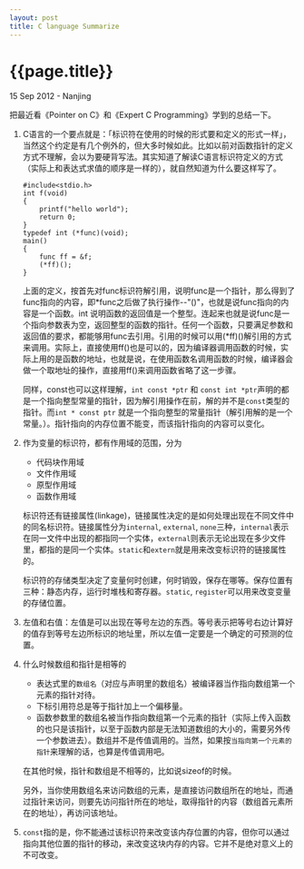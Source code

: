 ```yaml
---
layout: post
title: C language Summarize
---
```


{{page.title}}
==============

<p class="meta">15 Sep 2012 - Nanjing</p>

把最近看《Pointer on C》和《Expert C Programming》学到的总结一下。

1.	C语言的一个要点就是：「标识符在使用的时候的形式要和定义的形式一样」，当然这个约定是有几个例外的，但大多时候如此。比如以前对函数指针的定义方式不理解，会以为要硬背写法。其实知道了解读C语言标识符定义的方式（实际上和表达式求值的顺序是一样的），就自然知道为什么要这样写了。
	
		#include<stdio.h>
		int f(void)
		{
			printf("hello world");
			return 0;
		}
		typedef int (*func)(void);
		main()
		{
			func ff = &f;
			(*ff)();
		}

	上面的定义，按首先对func标识符解引用，说明func是一个指针，那么得到了func指向的内容，即*func之后做了执行操作--"()"，也就是说func指向的内容是一个函数。int 说明函数的返回值是一个整型。连起来也就是说func是一个指向参数表为空，返回整型的函数的指针。任何一个函数，只要满足参数和返回值的要求，都能够用func去引用。引用的时候可以用(*ff)()解引用的方式来调用。实际上，直接使用ff()也是可以的，因为编译器调用函数的时候，实际上用的是函数的地址，也就是说，在使用函数名调用函数的时候，编译器会做一个取地址的操作，直接用ff()来调用函数省略了这一步骤。

	同样，const也可以这样理解，`int const *ptr` 和 `const int *ptr`声明的都是一个指向整型常量的指针，因为解引用操作在前，解的并不是`const`类型的指针。而`int * const ptr` 就是一个指向整型的常量指针（解引用解的是一个常量。）。指针指向的内存位置不能变，而该指针指向的内容可以变化。

2.	作为变量的标识符，都有作用域的范围，分为
	*	代码块作用域
	*	文件作用域
	* 	原型作用域
	*	函数作用域

	标识符还有链接属性(linkage)，链接属性决定的是如何处理出现在不同文件中的同名标识符。链接属性分为`internal`, `external`, `none`三种，`internal`表示在同一文件中出现的都指同一个实体，`external`则表示无论出现在多少文件里，都指的是同一个实体。`static`和`extern`就是用来改变标识符的链接属性的。

	标识符的存储类型决定了变量何时创建，何时销毁，保存在哪等。保存位置有三种：静态内存，运行时堆栈和寄存器。`static`, `register`可以用来改变变量的存储位置。

3.	左值和右值：左值是可以出现在等号左边的东西。等号表示把等号右边计算好的值存到等号左边所标识的地址里，所以左值一定要是一个确定的可预测的位置。

4.	什么时候数组和指针是相等的
	*	表达式里的`数组名`（对应与声明里的数组名）被编译器当作指向数组第一个元素的指针对待。
	*	下标引用符总是等于指针加上一个偏移量。
	*	函数参数里的数组名被当作指向数组第一个元素的指针（实际上传入函数的也只是该指针，以至于函数内部是无法知道数组的大小的，需要另外传一个参数进去）。数组并不是传值调用的。当然，如果按`当指向第一个元素的指针`来理解的话，也算是传值调用吧。
	
	在其他时候，指针和数组是不相等的，比如说sizeof的时候。
	
	另外，当你使用数组名来访问数组的元素，是直接访问数组所在的地址，而通过指针来访问，则要先访问指针所在的地址，取得指针的内容（数组首元素所在的地址），再访问该地址。

5.	`const`指的是，你不能通过该标识符来改变该内存位置的内容，但你可以通过指向其他位置的指针的移动，来改变这块内存的内容。它并不是绝对意义上的不可改变。